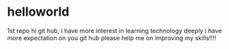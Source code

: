# helloworld
1st repo
hi git hub,
  i have more interest in learning technology deeply
  i have more expectation on you git hub
  please help me on improving my skills‼‼
